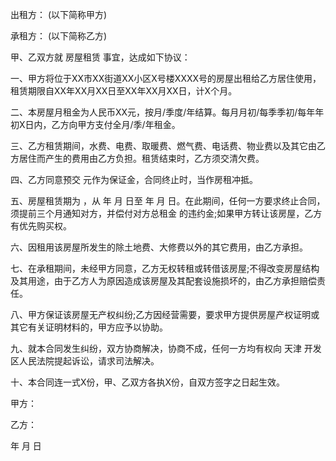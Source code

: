 
 


出租方： (以下简称甲方)


承租方： (以下简称乙方)


甲、乙双方就
房屋租赁
事宜，达成如下协议：


一、甲方将位于XX市XX街道XX小区X号楼XXXX号的房屋出租给乙方居住使用，租赁期限自XX年XX月XX日至XX年XX月XX日，计X个月。


二、本房屋月租金为人民币XX元，按月/季度/年结算。每月月初/每季季初/每年年初X日内，乙方向甲方支付全月/季/年租金。


三、乙方租赁期间，水费、电费、取暖费、燃气费、电话费、物业费以及其它由乙方居住而产生的费用由乙方负担。租赁结束时，乙方须交清欠费。


四、乙方同意预交 元作为保证金，合同终止时，当作房租冲抵。


五、房屋租赁期为 ，从 年 月 日至 年 月 日。在此期间，任何一方要求终止合同，须提前三个月通知对方，并偿付对方总租金 的违约金;如果甲方转让该房屋，乙方有优先购买权。


六、因租用该房屋所发生的除土地费、大修费以外的其它费用，由乙方承担。


七、在承租期间，未经甲方同意，乙方无权转租或转借该房屋;不得改变房屋结构及其用途，由于乙方人为原因造成该房屋及其配套设施损坏的，由乙方承担赔偿责任。


八、甲方保证该房屋无产权纠纷;乙方因经营需要，要求甲方提供房屋产权证明或其它有关证明材料的，甲方应予以协助。


九、就本合同发生纠纷，双方协商解决，协商不成，任何一方均有权向
天津
开发区人民法院提起诉讼，请求司法解决。


十、本合同连一式X份，甲、乙双方各执X份，自双方签字之日起生效。


甲方：


乙方：


年   月   日
 


 

 
 
 
 
 
  


  
 

  


  


  
 
 
 
 

